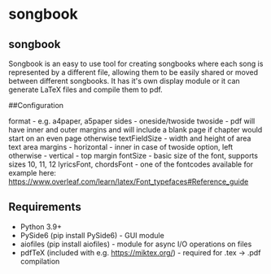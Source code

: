   # songbook
  
  ## songbook

  Songbook is an easy to use tool for creating songbooks where each song is represented by a different file, allowing them to be easily shared or moved between different songbooks. It has it's own display module or it can generate LaTeX files and compile them to pdf.

  ##Configuration

  format - e.g. a4paper, a5paper
  sides - oneside/twoside
  twoside - pdf will have inner and outer margins and will include a blank page if chapter would start on an even page otherwise
  textFieldSize - width and height of area text area
  margins - horizontal - inner in case of twoside option, left otherwise
          - vertical - top margin
  fontSize - basic size of the font, supports sizes 10, 11, 12
  lyricsFont, chordsFont - one of the fontcodes available for example here: https://www.overleaf.com/learn/latex/Font_typefaces#Reference_guide
  

  ## Requirements
  
  - Python 3.9+
  - PySide6 (pip install PySide6) - GUI module
  - aiofiles (pip install aiofiles) - module for async I/O operations on files
  - pdfTeX (included with e.g. https://miktex.org/) - required for .tex -> .pdf compilation

